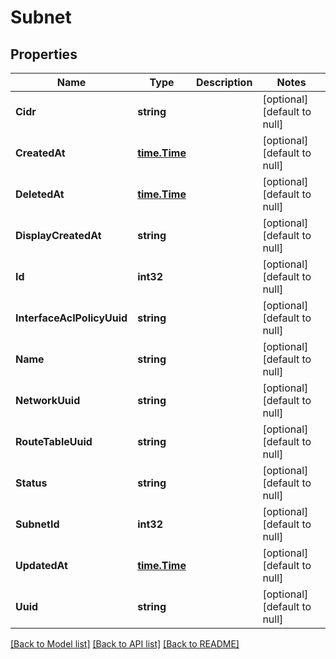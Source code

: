 # Subnet

## Properties
Name | Type | Description | Notes
------------ | ------------- | ------------- | -------------
**Cidr** | **string** |  | [optional] [default to null]
**CreatedAt** | [**time.Time**](time.Time.md) |  | [optional] [default to null]
**DeletedAt** | [**time.Time**](time.Time.md) |  | [optional] [default to null]
**DisplayCreatedAt** | **string** |  | [optional] [default to null]
**Id** | **int32** |  | [optional] [default to null]
**InterfaceAclPolicyUuid** | **string** |  | [optional] [default to null]
**Name** | **string** |  | [optional] [default to null]
**NetworkUuid** | **string** |  | [optional] [default to null]
**RouteTableUuid** | **string** |  | [optional] [default to null]
**Status** | **string** |  | [optional] [default to null]
**SubnetId** | **int32** |  | [optional] [default to null]
**UpdatedAt** | [**time.Time**](time.Time.md) |  | [optional] [default to null]
**Uuid** | **string** |  | [optional] [default to null]

[[Back to Model list]](../README.md#documentation-for-models) [[Back to API list]](../README.md#documentation-for-api-endpoints) [[Back to README]](../README.md)


